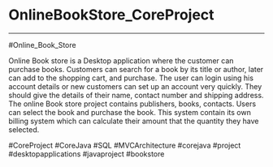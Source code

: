 # OnlineBookStore_CoreProject
------------------------------
#Online_Book_Store

Online Book store is a Desktop application where the customer can purchase books. Customers can search for a book by its title or author, later can add to the shopping cart, and purchase. The user can login using his account details or new customers can set up an account very quickly.
They should give the details of their name, contact
number and shipping address.
The online Book store project contains publishers, books, contacts.
Users can select the book and purchase the book.
This system contain its own billing system which can calculate their amount that the quantity they have selected.

#CoreProject #CoreJava #SQL #MVCArchitecture #corejava #project #desktopapplications #javaproject #bookstore
